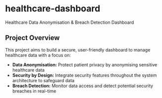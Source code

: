 # healthcare-dashboard
Healthcare Data Anonymisation &amp; Breach Detection Dashboard

## Project Overview
This project aims to build a secure, user-friendly dashboard to manage healthcare data with a focus on:
- **Data Anonymisation:** Protect patient privacy by anonymising sensitive healthcare data
- **Security by Design:** Integrate security features throughout the system architecture to safeguard data
- **Breach Detection:** Monitor data access and detect potential security breaches in real-time
